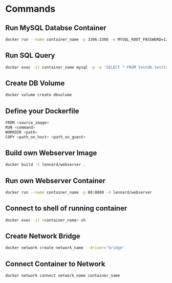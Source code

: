 # Commands

## Run MySQL Databse Container
```bash
docker run --name container_name -p 3306:3306 -e MYSQL_ROOT_PASSWORD=123 -e MYSQL_DATABASE=testdb -v my-db-volume:/var/lib/mysql -d mysql
```
## Run SQL Query
```bash
docker exec -it container_name mysql -p -e 'SELECT * FROM testdb.testtable'
```
## Create DB Volume
```bash
docker volume create dbvolume
```
## Define your Dockerfile
```bash
FROM <source_image>
RUN <command>
WORKDIR <path>
COPY <path_on_host> <path_on_guest>
```
## Build own Webserver Image
```bash
docker build -t lennard/webserver .
```
## Run own Webserver Container
```bash
docker run --name container_name -p 80:8080 -d lennard/webserver
```
## Connect to shell of running container
```bash
docker exec -it <container_name> sh
```
## Create Network Bridge
```bash
docker network create network_name --driver='bridge'
```
## Connect Container to Network
```bash
docker network connect network_name container_name
```